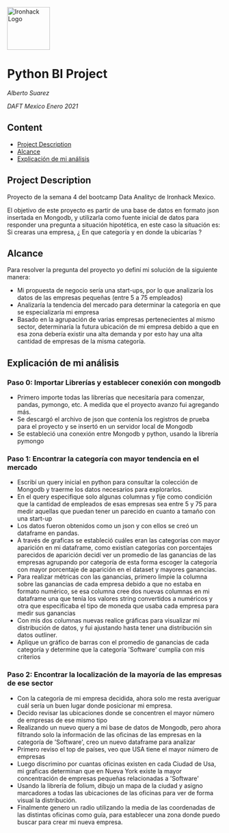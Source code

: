 <img src="https://bit.ly/2VnXWr2" alt="Ironhack Logo" width="100"/>

# Python BI Project
*Alberto Suarez*

*DAFT Mexico Enero 2021*

## Content
- [Project Description](#project-description)
- [Alcance](#alcance)
- [Explicación de mi análisis ](#explicacion-de-mi-analisis)

## Project Description
Proyecto de la semana 4 del bootcamp Data Analityc de Ironhack Mexico.

El objetivo de este proyecto es partir de una base de datos en formato json insertada en Mongodb, y utilizarla como fuente inicial de datos para responder una pregunta a situación hipotética, en este caso la situación es: Si crearas una empresa, ¿ En que categoría y en donde la ubicarías ?

## Alcance
Para resolver la pregunta del proyecto yo definí mi solución de la siguiente manera: 
- Mi propuesta de negocio sería una start-ups, por lo que analizaría los datos de las empresas pequeñas (entre 5 a 75 empleados)
- Analizaría la tendencia del mercado para determinar la categoría en que se especializaría mi empresa
- Basado en la agrupación de varias empresas pertenecientes al mismo sector, determinaría la futura ubicación de mi empresa debido a que en esa zona debería existir una alta demanda y por esto hay una alta cantidad de empresas de la misma categoría.

## Explicación de mi análisis

### Paso 0: Importar Librerías y establecer conexión con mongodb

- Primero importe todas las librerías que necesitaría para comenzar, pandas, pymongo, etc. A medida que el proyecto avanzo fui agregando más.
- Se descargó el archivo de json que contenía los registros de prueba para el proyecto y se insertó en un servidor local de Mongodb
- Se estableció una conexión entre Mongodb y python, usando la librería pymongo

### Paso 1: Encontrar la categoría con mayor tendencia en el mercado

- Escribí un query inicial en python para consultar la colección de Mongodb y traerme los datos necesarios para explorarlos.
- En el query especifique solo algunas columnas y fije como condición que la cantidad de empleados de esas empresas sea entre 5 y 75 para medir aquellas que puedan tener un parecido en cuanto a tamaño con una start-up
- Los datos fueron obtenidos como un json y con ellos se creó un dataframe en pandas.
- A través de graficas se estableció cuáles eran las categorías con mayor aparición en mi dataframe, como existían categorías con porcentajes parecidos de aparición decidí ver un promedio de las ganancias de las empresas agrupando por categoría de esta forma escoger la categoría con mayor porcentaje de aparición en el dataset y mayores ganancias.
- Para realizar métricas con las ganancias, primero limpie la columna sobre las ganancias de cada empresa debido a que no estaba en formato numérico, se esa columna cree dos nuevas columnas en mi dataframe una que tenía los valores string convertidos a numéricos y otra que especificaba el tipo de moneda que usaba cada empresa para medir sus ganancias
- Con mis dos columnas nuevas realice gráficas para visualizar mi distribución de datos, y fui ajustando hasta tener una distribución sin datos outliner.
- Aplique un gráfico de barras con el promedio de ganancias de cada categoría y determine que la categoría 'Software' cumplía con mis criterios

### Paso 2: Encontrar la localización de la mayoría de las empresas de ese sector

- Con la categoría de mi empresa decidida, ahora solo me resta averiguar cuál sería un buen lugar donde posicionar mi empresa.
- Decido revisar las ubicaciones donde se concentren el mayor número de empresas de ese mismo tipo
- Realizando un nuevo query a mi base de datos de Mongodb, pero ahora filtrando solo la información de las oficinas de las empresas en la categoría de 'Software', creo un nuevo dataframe para analizar
- Primero reviso el top de países, veo que USA tiene el mayor número de empresas
- Luego discrimino por cuantas oficinas existen en cada Ciudad de Usa, mi graficas determinan que en Nueva York existe la mayor concentración de empresas pequeñas relacionadas a 'Software'
- Usando la librería de folium, dibujo un mapa de la ciudad y asigno marcadores a todas las ubicaciones de las oficinas para ver de forma visual la distribución.
- Finalmente genero un radio utilizando la media de las coordenadas de las distintas oficinas como guía, para establecer una zona donde puedo buscar para crear mi nueva empresa.



